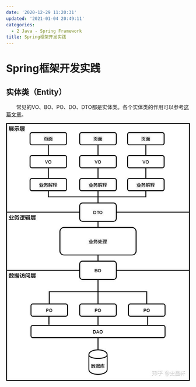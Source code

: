 ```yaml
---
date: '2020-12-29 11:20:31'
updated: '2021-01-04 20:49:11'
categories:
  - 2 Java - Spring Framework
title: Spring框架开发实践
---
```

# Spring框架开发实践

## 实体类（Entity）

　　常见的VO、BO、PO、DO、DTO都是实体类。各个实体类的作用可以参考[这篇文章](https://zhuanlan.zhihu.com/p/102389552)。

![](./Spring_Framework_Development_Practice/1.jpg)

